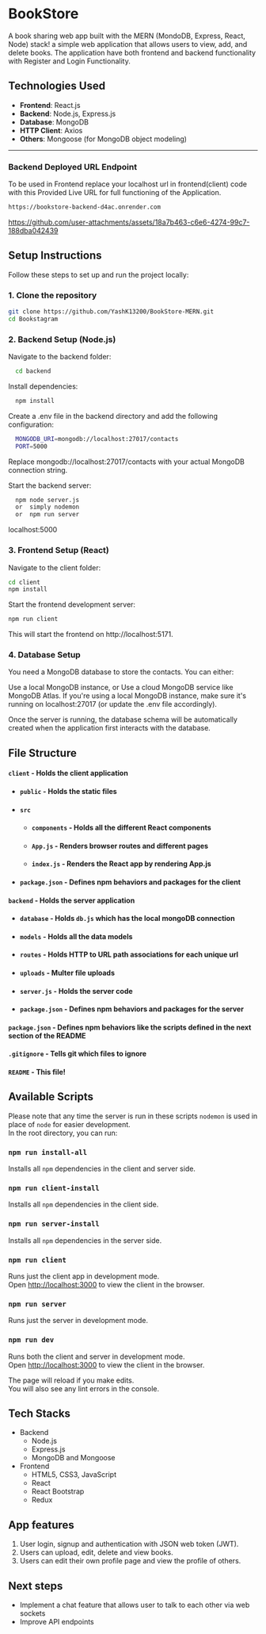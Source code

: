 # BookStore

A book sharing web app built with the MERN (MondoDB, Express, React, Node) stack!
a simple web application that allows users to view, add, and delete books. The application have both frontend and backend functionality
with Register and Login Functionality.


## Technologies Used

- **Frontend**: React.js
- **Backend**: Node.js, Express.js
- **Database**: MongoDB
- **HTTP Client**: Axios
- **Others**: Mongoose (for MongoDB object modeling)

---
### Backend Deployed URL Endpoint
To be used in Frontend replace your localhost url in frontend(client) code with this Provided Live URL for full functioning of the Application.
```bash
https://bookstore-backend-d4ac.onrender.com
```


https://github.com/user-attachments/assets/18a7b463-c6e6-4274-99c7-188dba042439













## Setup Instructions

Follow these steps to set up and run the project locally:

### 1. Clone the repository

```bash
git clone https://github.com/YashK13200/BookStore-MERN.git
cd Bookstagram
```

### 2. Backend Setup (Node.js)
Navigate to the backend folder:

 ```bash
   cd backend
   ```
Install dependencies:
 ```bash
   npm install
   ```

Create a .env file in the backend directory and add the following configuration:
 ```bash
   MONGODB_URI=mongodb://localhost:27017/contacts
   PORT=5000
   ```
Replace mongodb://localhost:27017/contacts with your actual MongoDB connection string.

Start the backend server:
 ```bash
   npm node server.js
   or  simply nodemon
   or  npm run server

   ```
localhost:5000

### 3. Frontend Setup (React)
Navigate to the client folder:
 ```bash
 cd client
 npm install
   ```
Start the frontend development server:
 ```bash
 npm run client
   ```
This will start the frontend on http://localhost:5171.

### 4. Database Setup
You need a MongoDB database to store the contacts. You can either:

Use a local MongoDB instance, or
Use a cloud MongoDB service like MongoDB Atlas.
If you're using a local MongoDB instance, make sure it's running on localhost:27017 (or update the .env file accordingly).

Once the server is running, the database schema will be automatically created when the application first interacts with the database.

## File Structure

#### `client` - Holds the client application
- #### `public` - Holds the static files
- #### `src`
    - #### `components` - Holds all the different React components
    - #### `App.js` - Renders browser routes and different pages
    - #### `index.js` - Renders the React app by rendering App.js
- #### `package.json` - Defines npm behaviors and packages for the client
#### `backend` - Holds the server application
- #### `database` - Holds `db.js` which has the local mongoDB connection
- #### `models` - Holds all the data models
- #### `routes` - Holds HTTP to URL path associations for each unique url
- #### `uploads` - Multer file uploads
- #### `server.js` - Holds the server code
- #### `package.json` - Defines npm behaviors and packages for the server
#### `package.json` - Defines npm behaviors like the scripts defined in the next section of the README
#### `.gitignore` - Tells git which files to ignore
#### `README` - This file!

## Available Scripts

Please note that any time the server is run in these scripts `nodemon` is used in place of `node` for easier development.<br/>
In the root directory, you can run:

### `npm run install-all`

Installs all `npm` dependencies in the client and server side.

### `npm run client-install`

Installs all `npm` dependencies in the client side.

### `npm run server-install`

Installs all `npm` dependencies in the server side.

### `npm run client`

Runs just the client app in development mode. <br />
Open [http://localhost:3000](http://localhost:3000) to view the client in the browser.

### `npm run server`

Runs just the server in development mode.

### `npm run dev`

Runs both the client and server in development mode. <br />
Open [http://localhost:3000](http://localhost:3000) to view the client in the browser.

The page will reload if you make edits.<br />
You will also see any lint errors in the console.

## Tech Stacks
<ul>
  <li>Backend
    <ul>
      <li>Node.js</li>
      <li>Express.js</li>
      <li>MongoDB and Mongoose</li>
    </ul>
  </li>
  <li>Frontend
    <ul>
      <li>HTML5, CSS3, JavaScript</li>
      <li>React</li>
      <li>React Bootstrap</li>
      <li>Redux</li>
    </ul>
  </li>
</ul>

## App features
<ol>
  <li>User login, signup and authentication with JSON web token (JWT).</li>
  <li>Users can upload, edit, delete and view books.</li>
  <li>Users can edit their own profile page and view the profile of others.</li>
</ol>

## Next steps
- Implement a chat feature that allows user to talk to each other via web sockets
- Improve API endpoints
